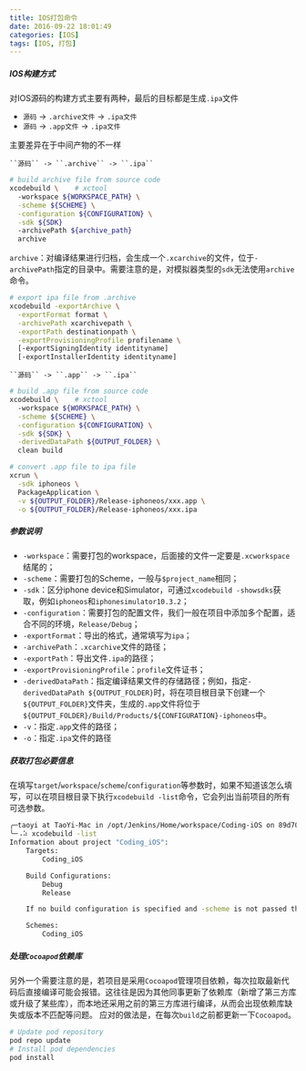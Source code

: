 ```yaml
---
title: IOS打包命令
date: 2016-09-22 18:01:49
categories: [IOS]
tags: [IOS, 打包]
---
```


##### IOS构建方式
对IOS源码的构建方式主要有两种，最后的目标都是生成``.ipa``文件

- ``源码`` -> ``.archive文件`` -> ``.ipa文件``
- ``源码`` -> ``.app文件`` -> ``.ipa文件``

<!--more-->

主要差异在于中间产物的不一样

	``源码`` -> ``.archive`` -> ``.ipa``
```bash
# build archive file from source code
xcodebuild \    # xctool
  -workspace ${WORKSPACE_PATH} \
  -scheme ${SCHEME} \
  -configuration ${CONFIGURATION} \
  -sdk ${SDK}
  -archivePath ${archive_path}
  archive
```

``archive``：对编译结果进行归档，会生成一个``.xcarchive``的文件，位于``-archivePath``指定的目录中。需要注意的是，对模拟器类型的``sdk``无法使用``archive``命令。

```bash
# export ipa file from .archive
xcodebuild -exportArchive \
  -exportFormat format \
  -archivePath xcarchivepath \
  -exportPath destinationpath \
  -exportProvisioningProfile profilename \
  [-exportSigningIdentity identityname]
  [-exportInstallerIdentity identityname]
```

	``源码`` -> ``.app`` -> ``.ipa``
```bash
# build .app file from source code
xcodebuild \    # xctool
  -workspace ${WORKSPACE_PATH} \
  -scheme ${SCHEME} \
  -configuration ${CONFIGURATION} \
  -sdk ${SDK} \
  -derivedDataPath ${OUTPUT_FOLDER} \
  clean build
```

```bash
# convert .app file to ipa file
xcrun \
  -sdk iphoneos \
  PackageApplication \
  -v ${OUTPUT_FOLDER}/Release-iphoneos/xxx.app \
  -o ${OUTPUT_FOLDER}/Release-iphoneos/xxx.ipa
```

##### 参数说明
- ``-workspace``：需要打包的workspace，后面接的文件一定要是``.xcworkspace``结尾的；
- ``-scheme``：需要打包的Scheme，一般与``$project_name``相同；
- ``-sdk``：区分iphone device和Simulator，可通过``xcodebuild -showsdks``获取，例如``iphoneos``和``iphonesimulator10.3.2``；
- ``-configuration``：需要打包的配置文件，我们一般在项目中添加多个配置，适合不同的环境，``Release/Debug``；
- ``-exportFormat``：导出的格式，通常填写为``ipa``；
- ``-archivePath``：``.xcarchive``文件的路径；
- ``-exportPath``：导出文件``.ipa``的路径；
- ``-exportProvisioningProfile``：``profile``文件证书；
- ``-derivedDataPath``：指定编译结果文件的存储路径；例如，指定``-derivedDataPath ${OUTPUT_FOLDER}``时，将在项目根目录下创建一个``${OUTPUT_FOLDER}``文件夹，生成的``.app``文件将位于``${OUTPUT_FOLDER}/Build/Products/${CONFIGURATION}-iphoneos``中。
- ``-v``：指定``.app``文件的路径；
- ``-o``：指定``.ipa``文件的路径

##### 获取打包必要信息
在填写``target``/``workspace``/``scheme``/``configuration``等参数时，如果不知道该怎么填写，可以在项目根目录下执行``xcodebuild -list``命令，它会列出当前项目的所有可选参数。
```bash
╭─taoyi at TaoYi-Mac in /opt/Jenkins/Home/workspace/Coding-iOS on 89d7084✘✘✘ using ‹› 17-08-18 - 1:08:10
╰─⠠⠵ xcodebuild -list
Information about project "Coding_iOS":
    Targets:
        Coding_iOS

    Build Configurations:
        Debug
        Release

    If no build configuration is specified and -scheme is not passed then "Release" is used.

    Schemes:
        Coding_iOS
```

##### 处理``Cocoapod``依赖库
另外一个需要注意的是，若项目是采用``Cocoapod``管理项目依赖，每次拉取最新代码后直接编译可能会报错。这往往是因为其他同事更新了依赖库（新增了第三方库或升级了某些库），而本地还采用之前的第三方库进行编译，从而会出现依赖库缺失或版本不匹配等问题。
应对的做法是，在每次``build``之前都更新一下``Cocoapod``。
```bash
# Update pod repository
pod repo update
# Install pod dependencies
pod install
```
